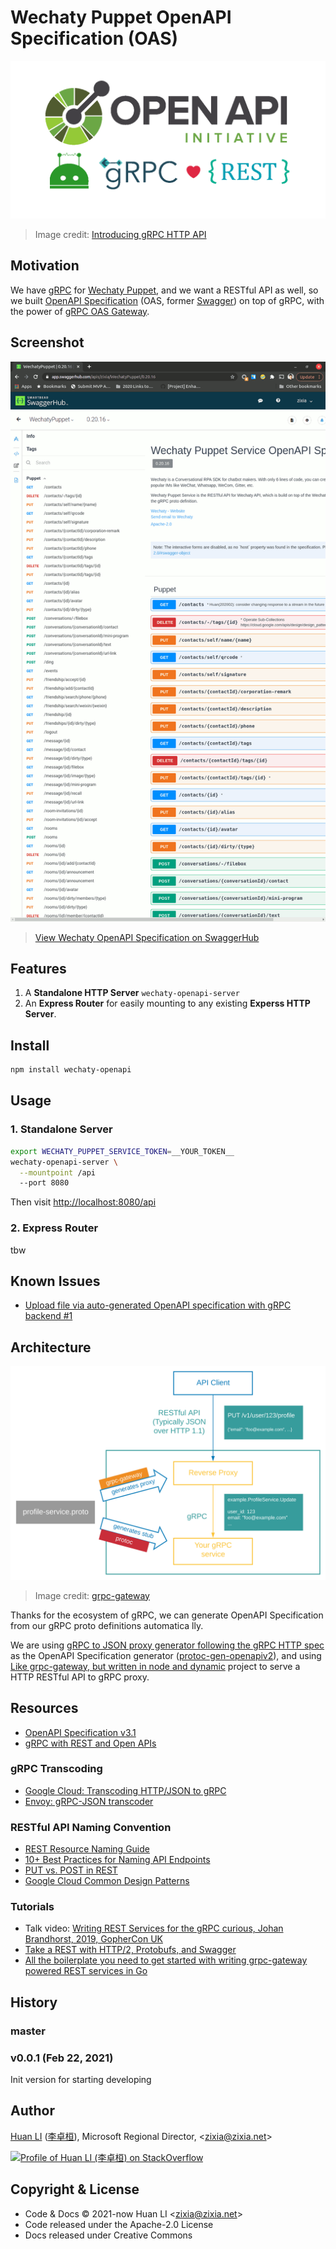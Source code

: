 # Wechaty Puppet OpenAPI Specification (OAS)

![Wechaty OpenAPI Specification with gRPC](docs/images/wechaty-openapi.png)

> Image credit: [Introducing gRPC HTTP API](http://james.newtonking.com/archive/2020/03/31/introducing-grpc-http-api)

## Motivation

We have [gRPC](https://github.com/wechaty/grpc) for [Wechaty Puppet](https://github.com/wechaty/wechaty-puppet), and we want a RESTful API as well, so we built [OpenAPI Specification](https://www.openapis.org/) (OAS, former [Swagger](https://swagger.io/)) on top of gRPC, with the power of [gRPC OAS Gateway](https://github.com/grpc-ecosystem/grpc-gateway).

## Screenshot

![Wechaty Puppet OpenAPI RESTful API Swagger UI](docs/images/wechaty-openapi-swagger-ui.png)

> [View Wechaty OpenAPI Specification on SwaggerHub](https://app.swaggerhub.com/apis/zixia/WechatyPuppet/)

## Features

1. A **Standalone HTTP Server** `wechaty-openapi-server`
2. An **Express Router** for easily mounting to any existing **Experss HTTP Server**.

## Install

```sh
npm install wechaty-openapi
```

## Usage

### 1. Standalone Server

```sh
export WECHATY_PUPPET_SERVICE_TOKEN=__YOUR_TOKEN__
wechaty-openapi-server \
  --mountpoint /api
  --port 8080
```

Then visit <http://localhost:8080/api>

### 2. Express Router

tbw

## Known Issues

- [Upload file via auto-generated OpenAPI specification with gRPC backend #1](https://github.com/wechaty/openapi/issues/1)

## Architecture

[![gRPC Gateway](docs/images/grpc-gateway-architecture.svg)](https://grpc-ecosystem.github.io/grpc-gateway/)

> Image credit: [grpc-gateway](https://grpc-ecosystem.github.io/grpc-gateway/)

Thanks for the ecosystem of gRPC, we can generate OpenAPI Specification from our gRPC proto definitions automatica
lly.

We are using [gRPC to JSON proxy generator following the gRPC HTTP spec](https://github.com/grpc-ecosystem/grpc-gateway) as the OpenAPI Specification generator ([protoc-gen-openapiv2](https://github.com/grpc-ecosystem/grpc-gateway/tree/master/protoc-gen-openapiv2)), and using [Like grpc-gateway, but written in node and dynamic](https://github.com/konsumer/grpc-dynamic-gateway) project to serve a HTTP RESTful API to gRPC proxy.

## Resources

- [OpenAPI Specification v3.1](https://github.com/OAI/OpenAPI-Specification/blob/master/versions/3.1.0.md)
- [gRPC with REST and Open APIs](https://grpc.io/blog/coreos/)

### gRPC Transcoding

- [Google Cloud: Transcoding HTTP/JSON to gRPC](https://cloud.google.com/endpoints/docs/grpc/transcoding)
- [Envoy: gRPC-JSON transcoder](https://www.envoyproxy.io/docs/envoy/latest/configuration/http/http_filters/grpc_json_transcoder_filter)

### RESTful API Naming Convention

- [REST Resource Naming Guide](https://restfulapi.net/resource-naming/)
- [10+ Best Practices for Naming API Endpoints](https://nordicapis.com/10-best-practices-for-naming-api-endpoints/)
- [PUT vs. POST in REST](https://stackoverflow.com/a/2590281/1123955)
- [Google Cloud Common Design Patterns](https://cloud.google.com/apis/design/design_patterns)

### Tutorials

- Talk video: [Writing REST Services for the gRPC curious, Johan Brandhorst, 2019, GopherCon UK](https://youtu.be/Pq1paKC-fXk)
- [Take a REST with HTTP/2, Protobufs, and Swagger](https://coreos.com/blog/grpc-protobufs-swagger.html)
- [All the boilerplate you need to get started with writing grpc-gateway powered REST services in Go](https://github.com/johanbrandhorst/grpc-gateway-boilerplate)

## History

### master

### v0.0.1 (Feb 22, 2021)

Init version for starting developing

## Author

[Huan LI](https://github.com/huan) ([李卓桓](http://linkedin.com/in/zixia)),
Microsoft Regional Director, \<zixia@zixia.net\>

[![Profile of Huan LI (李卓桓) on StackOverflow](https://stackexchange.com/users/flair/265499.png)](https://stackexchange.com/users/265499)

## Copyright & License

- Code & Docs © 2021-now Huan LI \<zixia@zixia.net\>
- Code released under the Apache-2.0 License
- Docs released under Creative Commons
